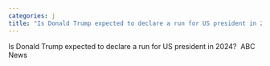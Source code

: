 ```yaml
---
categories: j
title: "Is Donald Trump expected to declare a run for US president in 2024  ABC News"
---
```

Is Donald Trump expected to declare a run for US president in 2024?&nbsp;&nbsp;ABC News